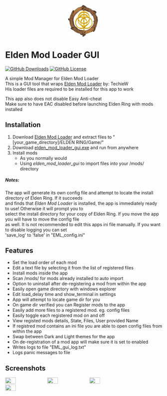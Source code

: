 [TechieW-Loader-Link]: https://www.nexusmods.com/eldenring/mods/117  
[Download-Link]: https://github.com/WardLordRuby/elden_mod_loader_gui/releases  
<div align="center">
    <img src="https://raw.githubusercontent.com/WardLordRuby/elden_mod_loader_gui/main/ui/assets/EML-icon.png" width="20%" height="20%">
</div>

# Elden Mod Loader GUI   
[![GitHub Downloads](https://img.shields.io/github/downloads/WardLordRuby/elden_mod_loader_gui/total?label=Download&labelColor=%2323282e&color=%230e8726)](https://github.com/WardLordRuby/elden_mod_loader_gui/releases/download/v0.9.5-beta/elden_mod_loader_gui.exe) 
[![GitHub License](https://img.shields.io/github/license/WardLordRuby/elden_mod_loader_gui?label=License&labelColor=%2323282e)](LICENSE)

A simple Mod Manager for Elden Mod Loader  
This is a GUI tool that wraps [Elden Mod Loader][TechieW-Loader-Link] by: TechieW  
His loader files are required to be installed for this app to work  

This app also does not disable Easy Anti-cheat  
Make sure to have EAC disabled before launching Elden Ring with mods installed  


## Installation  

1. Download [Elden Mod Loader][TechieW-Loader-Link] and extract files to "[your_game_directory]/ELDEN RING/Game/"
2. Download [elden_mod_loader_gui.exe][Download-Link] and run from anywhere  
3. Install mods  
   * As you normally would
   * Using *elden_mod_loader_gui* to import files into your /mods/ directory  

##### Notes:  

The app will generate its own config file and attempt to locate the install directory of Elden Ring. If it succeeds  
and finds that *Elden Mod Loader* is installed, the app is immediately ready to use! Otherwise it will prompt you to  
select the install directory for your copy of Elden Ring. If you move the app you will have to move the config file  
as well. It is not recommended to edit this apps ini file manually. If you want to disable logging you can set  
'save_log' to 'false' in "EML_config.ini"  

## Features  

* Set the load order of each mod  
* Edit a text file by selecting it from the list of registered files  
* Install mods inside the app  
* Scan /mods/ for mods already installed to auto import  
* Option to uninstall after de-registering a mod from within the app  
* Easily open game directory with windows explorer  
* Edit load_delay time and show_terminal in settings 
* App will attempt to locate game dir for you  
* On game dir verified you can Register mods to the app  
* Easily add more files to a registered mod. eg. config files  
* Easily toggle each registered mod on and off  
* View registed mods details, State, Files, User provided Name  
* If registred mod contains an ini file you are able to open config files from within the app  
* Swap between Dark and Light themes for the app  
* On de-registration of a mod app will make sure it is set to enabled  
* Writes logs to file "EML_gui_log.txt"  
* Logs panic messages to file  

## Screenshots  

<div id="image-screenshots">
    <img src="https://i.imgur.com/qJC5Tyy.png" width="26%" height="26%">
    <img src="https://i.imgur.com/vuMAqmt.png" width="26%" height="26%">
    <img src="https://i.imgur.com/xd0XlBC.png" width="26%" height="26%">
    <img src="https://i.imgur.com/xRe7Ig4.png" width="26%" height="26%">
</div>
